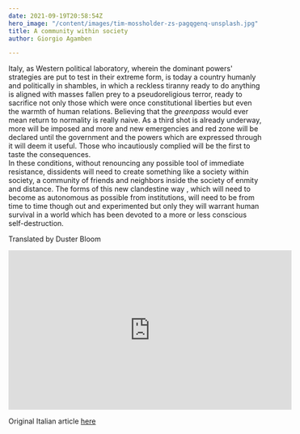 ```yaml
---
date: 2021-09-19T20:58:54Z
hero_image: "/content/images/tim-mossholder-zs-pagqgenq-unsplash.jpg"
title: A community within society
author: Giorgio Agamben

---
```

Italy, as Western political laboratory, wherein the dominant powers' strategies are put to test in their extreme form, is today a country humanly and politically in shambles, in which a reckless  tiranny ready to do anything is aligned with masses fallen prey to a pseudoreligious terror, ready to sacrifice not only those which were once constitutional liberties but even the warmth of human relations. Believing that the _greenpass_ would ever mean return to normality is really naive. As a third shot is already underway, more will be imposed and more and new emergencies and red zone will be declared until the government and the powers which are expressed through it will deem it useful. Those who incautiously complied will be the first to taste the consequences.  
In these conditions, without renouncing any possible tool of immediate resistance, dissidents will need to create something like a society within society, a community of friends and neighbors inside the society of enmity and distance. The forms of this new clandestine way ,  which will need to become as autonomous as possible from institutions, will need to be from time to time though out and experimented but only they will warrant  human survival in a world which has been devoted to a more or less conscious self-destruction.

Translated by Duster Bloom

<iframe width="560" height="315" sandbox="allow-same-origin allow-scripts allow-popups" title="Eric Clapton - This Has Gotta Stop" src="https://videos.shmalls.pw/videos/embed/637607ad-7319-4d44-b328-6415c9e145a4" frameborder="0" allowfullscreen></iframe>

Original Italian article [here](https://www.quodlibet.it/giorgio-agamben-una-comunit-14-ella-societa "Comunità")
